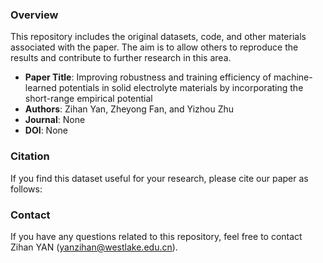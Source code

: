 ### Overview

This repository includes the original datasets, code, and other materials associated with the paper. The aim is to allow others to reproduce the results and contribute to further research in this area.

- **Paper Title**: Improving robustness and training efficiency of machine-learned potentials in solid electrolyte materials by incorporating the short-range empirical potential
- **Authors**: Zihan Yan, Zheyong Fan, and Yizhou Zhu
- **Journal**: None
- **DOI**: None

### Citation

If you find this dataset useful for your research, please cite our paper as follows:

### Contact

If you have any questions related to this repository, feel free to contact Zihan YAN ([yanzihan@westlake.edu.cn](mailto:yanzihan@westlake.edu.cn)).
